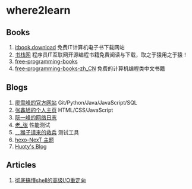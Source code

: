 # where2learn

## Books
1. [itbook.download](https://itbook.download/) 免费IT计算机电子书下载网站
2. [书栈网](https://www.bookstack.cn/) 程序员IT互联网开源编程书籍免费阅读与下载，取之于猿用之于猿！
3. [free-programming-books](https://ebookfoundation.github.io/free-programming-books/free-programming-books-zh.html)
4. [free-programming-books-zh_CN](https://github.com/justjavac/free-programming-books-zh_CN)  免费的计算机编程类中文书籍
 
## Blogs
1. [廖雪峰的官方网站](https://www.liaoxuefeng.com/) Git/Python/Java/JavaScript/SQL
2. [张鑫旭的个人主页](https://www.zhangxinxu.com/) HTML/CSS/JavaScript
3. [阮一峰的网络日志](https://ruanyifeng.com/blog/)
4. [老_张](https://www.cnblogs.com/imyalost/) 性能测试
5. [ ﹏猴子请来的救兵](https://www.cnblogs.com/yyhh/) 测试工具
6. [hexo-NexT 主题](https://theme-next.iissnan.com/)
7. [Huoty's Blog](http://kuanghy.github.io/)

## Articles
1. [彻底搞懂shell的高级I/O重定向](https://www.cnblogs.com/f-ck-need-u/p/8727401.html)
